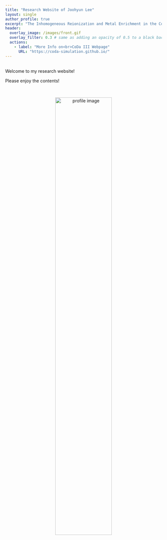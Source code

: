 ```yaml
---
title: "Research Website of Joohyun Lee"
layout: single
author_profile: true
excerpt: "The Inhomogeneous Reionization and Metal Enrichment in the Cosmic Dawn (CoDa) III Simulation"
header:
  overlay_image: /images/front.gif
  overlay_filter: 0.3 # same as adding an opacity of 0.5 to a black background
  actions:
    - label: "More Info on<br>CoDa III Webpage"
      URL: "https://coda-simulation.github.io/"
---
```


<br/>
Welcome to my research website!

Please enjoy the contents!

<br>
<p style="text-align:center;"><img src="https://joohyun-lee.github.io/images/front.jpg" alt="profile image" width="60%" height="auto">
